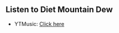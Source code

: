 ## Listen to Diet Mountain Dew
- YTMusic: [Click here](https://music.youtube.com/watch?v=sEetXo3R-aM)